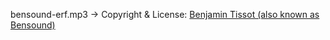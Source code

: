 bensound-erf.mp3 -> Copyright & License: [Benjamin Tissot (also known as Bensound)](https://www.bensound.com/royalty-free-music/track/erf)
